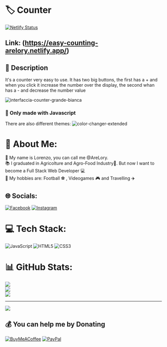 # 🏷️ Counter 
 [![Netlify Status](https://api.netlify.com/api/v1/badges/31146399-9f3c-4419-9228-af8a322b937f/deploy-status)](https://app.netlify.com/sites/easy-counting-arelory/deploys)
## Link: (https://easy-counting-arelory.netlify.app/)
##  📃 Description
It's a counter very easy to use. It has two big buttons, the first has a + and when you click it increase the number over the display, the second whan has a - and decrease the number value</p>

![interfaccia-counter-grande-bianca](https://github.com/user-attachments/assets/24534bc1-15c7-4131-8ae9-a9038ba95ede)
### 🔧 Only made with Javascript

There are also different themes:
![color-changer-extended](https://github.com/user-attachments/assets/505afa28-2fea-409d-b91b-255bde549a85)


  
# 💫 About Me:
👋 My name is Lorenzo, you can call me @AreLory.<br>📚 I graduated in Agricolture and Agro-Food Industry🌱. But now I want to become a Full Stack Web Developer 💻<br>🌟 My hobbies are: Football ⚽ , Videogames  🎮 and Travelling ✈️


## 🌐 Socials:
[![Facebook](https://img.shields.io/badge/Facebook-%231877F2.svg?logo=Facebook&logoColor=white)](https://facebook.com/@are.lorenzo) [![Instagram](https://img.shields.io/badge/Instagram-%23E4405F.svg?logo=Instagram&logoColor=white)](https://instagram.com/@are.lorenzo) 

# 💻 Tech Stack:
![JavaScript](https://img.shields.io/badge/javascript-%23323330.svg?style=for-the-badge&logo=javascript&logoColor=%23F7DF1E) ![HTML5](https://img.shields.io/badge/html5-%23E34F26.svg?style=for-the-badge&logo=html5&logoColor=white) ![CSS3](https://img.shields.io/badge/css3-%231572B6.svg?style=for-the-badge&logo=css3&logoColor=white)
# 📊 GitHub Stats:
![](https://github-readme-stats.vercel.app/api?username=AreLory&theme=shadow_green&hide_border=false&include_all_commits=true&count_private=false)<br/>
![](https://github-readme-streak-stats.herokuapp.com/?user=AreLory&theme=shadow_green&hide_border=false)<br/>
![](https://github-readme-stats.vercel.app/api/top-langs/?username=AreLory&theme=shadow_green&hide_border=false&include_all_commits=true&count_private=false&layout=compact)

---
[![](https://visitcount.itsvg.in/api?id=AreLory&icon=5&color=4)](https://visitcount.itsvg.in)

  ## 💰 You can help me by Donating
  [![BuyMeACoffee](https://img.shields.io/badge/Buy%20Me%20a%20Coffee-ffdd00?style=for-the-badge&logo=buy-me-a-coffee&logoColor=black)](https://buymeacoffee.com/https://buymeacoffee.com/arelory) [![PayPal](https://img.shields.io/badge/PayPal-00457C?style=for-the-badge&logo=paypal&logoColor=white)](https://paypal.me/https://www.paypal.me/AreLory05) 

  
<!-- Proudly created with GPRM ( https://gprm.itsvg.in ) -->

